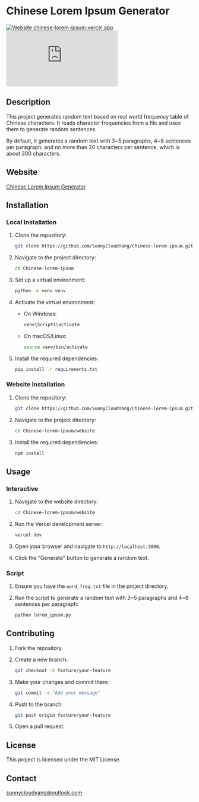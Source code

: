 # Chinese Lorem Ipsum Generator

[![Website chinese-lorem-ipsum.vercel.app](https://img.shields.io/website-up-down-green-red/https/naereen.github.io.svg)](https://chinese-lorem-ipsum.vercel.app/) [![GitHub license](https://badgen.net/github/license/Naereen/Strapdown.js)](https://github.com/SunnyCloudYang/Chinese-lorem-ipsum/blob/main/LICENSE)

## Description

This project generates random text based on real world frequency table of Chinese characters. It reads character frequencies from a file and uses them to generate random sentences.

By default, it generates a random text with 3\~5 paragraphs, 4\~8 sentences per paragraph, and no more than 20 characters per sentence, which is about 300 characters.

## Website

[Chinese Lorem Ipsum Generator](https://chinese-lorem-ipsum.vercel.app/)

## Installation

### Local Installation

1. Clone the repository:

    ```sh
    git clone https://github.com/SunnyCloudYang/Chinese-lorem-ipsum.git
    ```

2. Navigate to the project directory:

    ```sh
    cd Chinese-lorem-ipsum
    ```

3. Set up a virtual environment:

    ```sh
    python -m venv venv
    ```

4. Activate the virtual environment:
    - On Windows:

        ```sh
        venv\Scripts\activate
        ```

    - On macOS/Linux:

        ```sh
        source venv/bin/activate
        ```

5. Install the required dependencies:

    ```sh
    pip install -r requirements.txt
    ```

### Website Installation

1. Clone the repository:

    ```sh
    git clone https://github.com/SunnyCloudYang/Chinese-lorem-ipsum.git
    ```

2. Navigate to the project directory:

    ```sh
    cd Chinese-lorem-ipsum/website
    ```

3. Install the required dependencies:

    ```sh
    npm install
    ```

## Usage

### Interactive

1. Navigate to the website directory:

    ```sh
    cd Chinese-lorem-ipsum/website
    ```

2. Run the Vercel development server:

    ```sh
    vercel dev
    ```

3. Open your browser and navigate to `http://localhost:3000`.
4. Click the "Generate" button to generate a random text.

### Script

1. Ensure you have the `word_freq.txt` file in the project directory.
2. Run the script to generate a random text with 3\~5 paragraphs and 4\~8 sentences per paragraph:

    ```sh
    python lorem_ipsum.py
    ```

## Contributing

1. Fork the repository.
2. Create a new branch:

    ```sh
    git checkout -b feature/your-feature
    ```

3. Make your changes and commit them:

    ```sh
    git commit -m "Add your message"
    ```

4. Push to the branch:

    ```sh
    git push origin feature/your-feature
    ```

5. Open a pull request.

## License

This project is licensed under the MIT License.

## Contact

[sunnycloudyang@outlook.com](mailto:sunnycloudyang@outlook.com)
